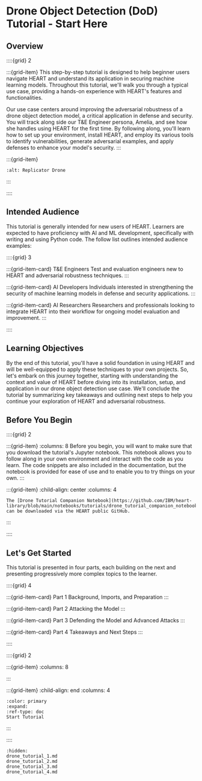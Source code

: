 # Drone Object Detection (DoD) Tutorial - Start Here

## Overview

::::{grid} 2

:::{grid-item}
This step-by-step tutorial is designed to help beginner users navigate HEART and understand its
application in securing machine learning models. Throughout this tutorial, we'll walk you through a typical use case,
providing a hands-on experience with HEART's features and functionalities.

Our use case centers around improving the adversarial robustness of a drone object detection model, a critical
application in defense and security. You will track along side our T&E Engineer persona, Amelia, and see how she handles
using HEART for the first time. By following along, you'll learn how to set up your environment, install HEART, and
employ its various tools to identify vulnerabilities, generate adversarial examples, and apply defenses to enhance your
model's security.
:::

:::{grid-item}

```{image} /_static/tutorial-drone/replicator-drone-army.jpg
:alt: Replicator Drone
```

:::

::::

## Intended Audience

This tutorial is generally intended for new users of HEART. Learners are expected to have proficiency with AI and ML
development, specifically with writing and using Python code. The follow list outlines intended audience examples:

::::{grid} 3

:::{grid-item-card} T&E Engineers
Test and evaluation engineers new to HEART and adversarial robustness techniques.
:::

:::{grid-item-card} AI Developers
Individuals interested in strengthening the security of machine learning models in defense and security applications.
:::

:::{grid-item-card} AI Researchers
Researchers and professionals looking to integrate HEART into their workflow for ongoing model evaluation and
improvement.
:::

::::

## Learning Objectives

By the end of this tutorial, you'll have a solid foundation in using HEART and will be well-equipped to apply these
techniques to your own projects. So, let's embark on this journey together, starting with understanding the context and
value of HEART before diving into its installation, setup, and application in our drone object detection use case. We'll
conclude the tutorial by summarizing key takeaways and outlining next steps to help you continue your exploration of
HEART and adversarial robustness.

## Before You Begin

::::{grid} 2

:::{grid-item}
:columns: 8
Before you begin, you will want to make sure that you download the tutorial's Jupyter notebook. This notebook allows
you to follow along in your own environment and interact with the code as you learn. The code snippets are also
included in the documentation, but the notebook is provided for ease of use and to enable you to try things on your own.
:::

:::{grid-item}
:child-align: center
:columns: 4

```{note}
The [Drone Tutorial Companion Notebook](https://github.com/IBM/heart-library/blob/main/notebooks/tutorials/drone_tutorial_companion_notebook.ipynb)
can be downloaded via the HEART public GitHub.
```

<!-- ```{button-link} #
:color: primary
:outline:
Download Tutorial Notebook {octicon}`download`
``` -->

:::

::::

## Let's Get Started

This tutorial is presented in four parts, each building on the next and presenting progressively more complex topics to
the learner.

::::{grid} 4

:::{grid-item-card} Part 1
Background, Imports, and Preparation
:::

:::{grid-item-card} Part 2
Attacking the Model
:::

:::{grid-item-card} Part 3
Defending the Model and Advanced Attacks
:::

:::{grid-item-card} Part 4
Takeaways and Next Steps
:::

::::

::::{grid} 2

:::{grid-item}
:columns: 8

:::

:::{grid-item}
:child-align: end
:columns: 4

```{button-ref} drone_tutorial_1
:color: primary
:expand:
:ref-type: doc
Start Tutorial
```

:::

::::

```{toctree}
:hidden:
drone_tutorial_1.md
drone_tutorial_2.md
drone_tutorial_3.md
drone_tutorial_4.md
```
